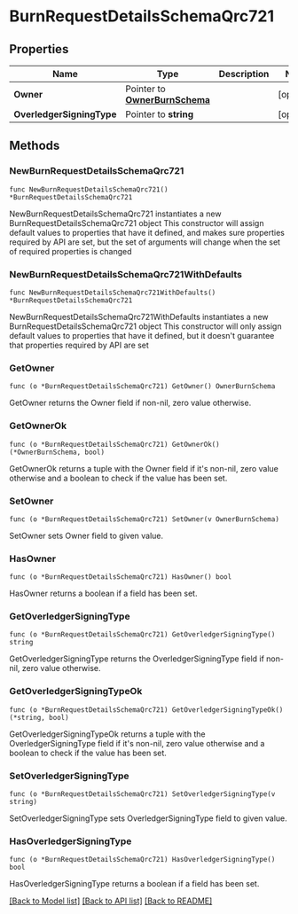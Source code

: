 # BurnRequestDetailsSchemaQrc721

## Properties

Name | Type | Description | Notes
------------ | ------------- | ------------- | -------------
**Owner** | Pointer to [**OwnerBurnSchema**](OwnerBurnSchema.md) |  | [optional] 
**OverledgerSigningType** | Pointer to **string** |  | [optional] 

## Methods

### NewBurnRequestDetailsSchemaQrc721

`func NewBurnRequestDetailsSchemaQrc721() *BurnRequestDetailsSchemaQrc721`

NewBurnRequestDetailsSchemaQrc721 instantiates a new BurnRequestDetailsSchemaQrc721 object
This constructor will assign default values to properties that have it defined,
and makes sure properties required by API are set, but the set of arguments
will change when the set of required properties is changed

### NewBurnRequestDetailsSchemaQrc721WithDefaults

`func NewBurnRequestDetailsSchemaQrc721WithDefaults() *BurnRequestDetailsSchemaQrc721`

NewBurnRequestDetailsSchemaQrc721WithDefaults instantiates a new BurnRequestDetailsSchemaQrc721 object
This constructor will only assign default values to properties that have it defined,
but it doesn't guarantee that properties required by API are set

### GetOwner

`func (o *BurnRequestDetailsSchemaQrc721) GetOwner() OwnerBurnSchema`

GetOwner returns the Owner field if non-nil, zero value otherwise.

### GetOwnerOk

`func (o *BurnRequestDetailsSchemaQrc721) GetOwnerOk() (*OwnerBurnSchema, bool)`

GetOwnerOk returns a tuple with the Owner field if it's non-nil, zero value otherwise
and a boolean to check if the value has been set.

### SetOwner

`func (o *BurnRequestDetailsSchemaQrc721) SetOwner(v OwnerBurnSchema)`

SetOwner sets Owner field to given value.

### HasOwner

`func (o *BurnRequestDetailsSchemaQrc721) HasOwner() bool`

HasOwner returns a boolean if a field has been set.

### GetOverledgerSigningType

`func (o *BurnRequestDetailsSchemaQrc721) GetOverledgerSigningType() string`

GetOverledgerSigningType returns the OverledgerSigningType field if non-nil, zero value otherwise.

### GetOverledgerSigningTypeOk

`func (o *BurnRequestDetailsSchemaQrc721) GetOverledgerSigningTypeOk() (*string, bool)`

GetOverledgerSigningTypeOk returns a tuple with the OverledgerSigningType field if it's non-nil, zero value otherwise
and a boolean to check if the value has been set.

### SetOverledgerSigningType

`func (o *BurnRequestDetailsSchemaQrc721) SetOverledgerSigningType(v string)`

SetOverledgerSigningType sets OverledgerSigningType field to given value.

### HasOverledgerSigningType

`func (o *BurnRequestDetailsSchemaQrc721) HasOverledgerSigningType() bool`

HasOverledgerSigningType returns a boolean if a field has been set.


[[Back to Model list]](../README.md#documentation-for-models) [[Back to API list]](../README.md#documentation-for-api-endpoints) [[Back to README]](../README.md)


